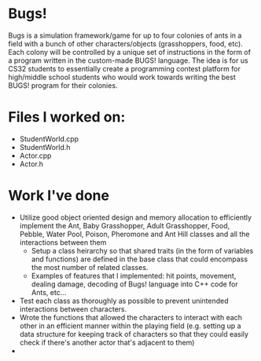 # Bugs!

Bugs is a simulation framework/game for up to four colonies of ants in a field with a bunch of other characters/objects (grasshoppers, food, etc). Each colony will be controlled by a unique set of instructions in the form of a program written in the custom-made BUGS! language. The idea is for us CS32 students to essentially create a programming contest platform for high/middle school students who would work towards writing the best BUGS! program for their colonies.

# Files I worked on:
* StudentWorld.cpp
* StudentWorld.h
* Actor.cpp
* Actor.h

# Work I've done
* Utilize good object oriented design and memory allocation to efficiently implement the Ant, Baby Grasshopper, Adult Grasshopper, Food, Pebble, Water Pool, Poison, Pheromone and Ant Hill classes and all the interactions between them
  * Setup a class heirarchy so that shared traits (in the form of variables and functions) are defined in the base class that could encompass the most number of related classes.
  * Examples of features that I implemented: hit points, movement, dealing damage, decoding of Bugs! language into C++ code for Ants, etc...
 * Test each class as thoroughly as possible to prevent unintended interactions between characters.
 * Wrote the functions that allowed the characters to interact with each other in an efficient manner within the playing field (e.g. setting up a data structure for keeping track of characters so that they could easily check if there's another actor that's adjacent to them)
 * 
